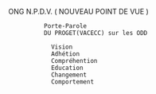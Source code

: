 ONG N.P.D.V. ( NOUVEAU POINT DE VUE )
              
              Porte-Parole
              DU PROGET(VACECC) sur les ODD 
                
                Vision
                Adhétion
                Compréhention
                Education
                Changement
                Comportement 
